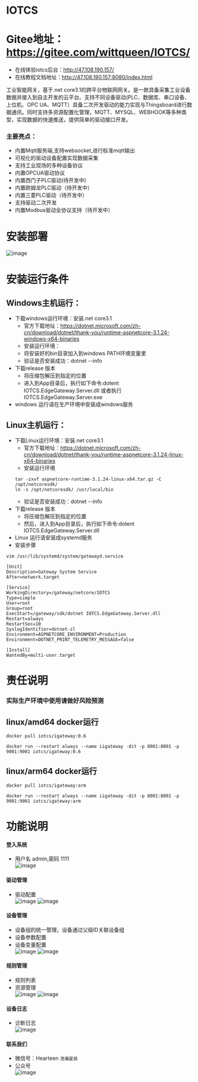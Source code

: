 # IOTCS
# Gitee地址：https://gitee.com/wittqueen/IOTCS/
* 在线体验iotcs后台：http://47.108.190.157/ 
* 在线教程文档地址：http://47.108.190.157:8080/index.html

工业智能网关，基于.net core3.1的跨平台物联网网关。是一款具备采集工业设备数据并接入到自主开发的云平台。支持不同设备驱动(PLC、数据库、串口设备、上位机、OPC UA、MQTT）具备二次开发驱动的能力实现与Thingsboard进行数据通讯。同时支持多资源配置化管理，MQTT、MYSQL、WEBHOOK等多种类型，实现数据的快速推送，提供简单的驱动接口开发。  
### 主要亮点：
* 内置Mqtt服务端,支持websocket,进行标准mqtt输出
* 可视化的驱动设备配置实现数据采集
* 支持工业现场的多种设备协议
* 内置OPCUA驱动协议
* 内置西门子PLC驱动(待开发中)
* 内置欧姆龙PLC驱动（待开发中）
* 内置三菱PLC驱动（待开发中）
* 支持驱动二次开发
* 内置Modbus驱动全协议支持（待开发中）  


# 安装部署
![image](images/1648891279.jpg)
# 安装运行条件
## Windows主机运行：
* 下载windows运行环境：安装.net core3.1   
  *   官方下载地址：https://dotnet.microsoft.com/zh-cn/download/dotnet/thank-you/runtime-aspnetcore-3.1.24-windows-x64-binaries   
  *   安装运行环境：
  *   将安装好的bin目录加入到windows PATH环境变量里
  *   验证是否安装成功：dotnet --info  
* 下载release 版本   
  *   将压缩包解压到指定的位置
  *   进入到App目录后，执行如下命令:dotent IOTCS.EdgeGateway.Server.dll 或者执行 IOTCS.EdgeGateway.Server.exe 
* windows 运行请在生产环境中安装成windows服务
## Linux主机运行：
* 下载Linux运行环境：安装.net core3.1   
  *   官方下载地址：https://dotnet.microsoft.com/zh-cn/download/dotnet/thank-you/runtime-aspnetcore-3.1.24-linux-x64-binaries
  *   安装运行环境
  ```
  tar -zxvf aspnetcore-runtime-3.1.24-linux-x64.tar.gz -C /opt/netcoresdk/
  ln -s /opt/netcoresdk/ /usr/local/bin
  ```
  *   验证是否安装成功：dotnet --info
* 下载release 版本  
  *   将压缩包解压到指定的位置
  *   然后，进入到App目录后，执行如下命令:dotent IOTCS.EdgeGateway.Server.dll  
* Linux 运行请安装成systemd服务   
* 安装步骤   
```
vim /usr/lib/systemd/system/gatewayd.service  

[Unit]   
Description=Gateway System Service   
After=network.target   

[Service]   
WorkingDirectory=/gateway/netcore/IOTCS   
Type=simple   
User=root   
Group=root   
ExecStart=/gateway/sdk/dotnet IOTCS.EdgeGateway.Server.dll   
Restart=always   
RestartSec=10   
SyslogIdentifier=dotnet-zl   
Environment=ASPNETCORE_ENVIRONMENT=Production   
Environment=DOTNET_PRINT_TELEMETRY_MESSAGE=false   

[Install]   
WantedBy=multi-user.target   
```
# 责任说明
### 实际生产环境中使用请做好风险预测   
## linux/amd64 docker运行
```
docker pull iotcs/igateway:0.6

docker run --restart always --name iigateway -dit -p 8001:8001 -p 9001:9001 iotcs/igateway:0.6
```
## linux/arm64 docker运行
```
docker pull iotcs/igateway:arm

docker run --restart always --name iigateway -dit -p 8001:8001 -p 9001:9001 iotcs/igateway:arm
```
# 功能说明
#### 登入系统   
* 用户名 admin,密码 1111  
![image](images/1648884682.jpg)
#### 驱动管理
* 驱动配置  
![image](images/1648891338.jpg)
![image](images/1648891309.jpg)
#### 设备管理
* 设备组的统一管理，设备通过父级ID关联设备组
* 设备参数配置  
* 设备变量配置  
![image](images/device.jpg)
![image](images/datalocation.jpg)
#### 规则管理
* 规则列表
* 资源管理  
![image](images/1648891377.jpg)
![image](images/1648891419.jpg)
#### 设备日志
* 诊断日志   
![image](images/diagnostics.png)
#### 联系我们
* 微信号：Hearteen ``浩瀚星辰`` 
* 公众号   
![image](images/二维码.jpg)
